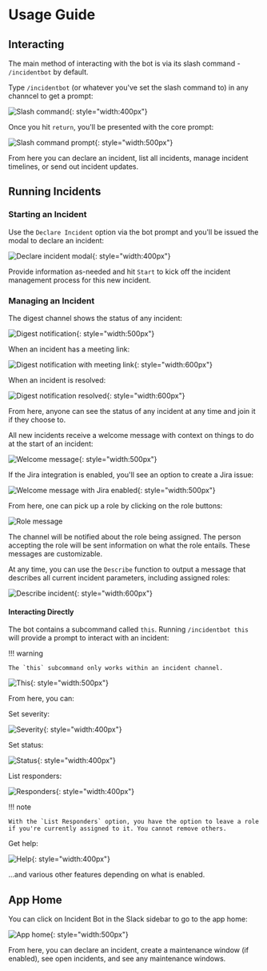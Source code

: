 # Usage Guide

## Interacting

The main method of interacting with the bot is via its slash command - `/incidentbot` by default.

Type `/incidentbot` (or whatever you've set the slash command to) in any channcel to get a prompt:

![Slash command](./assets/slashcommand.png){: style="width:400px"}

Once you hit `return`, you'll be presented with the core prompt:

![Slash command prompt](./assets/slashcommand_output.png){: style="width:500px"}

From here you can declare an incident, list all incidents, manage incident timelines, or send out incident updates.

## Running Incidents

### Starting an Incident

Use the `Declare Incident` option via the bot prompt and you'll be issued the modal to declare an incident:

![Declare incident modal](./assets/declare.png){: style="width:400px"}

Provide information as-needed and hit `Start` to kick off the incident management process for this new incident.

### Managing an Incident

The digest channel shows the status of any incident:

![Digest notification](./assets/digest_notification.png){: style="width:500px"}

When an incident has a meeting link:

![Digest notification with meeting link](./assets/digest_notification_meeting.png){: style="width:600px"}

When an incident is resolved:

![Digest notification resolved](./assets/digest_notification_resolved.png){: style="width:600px"}

From here, anyone can see the status of any incident at any time and join it if they choose to.

All new incidents receive a welcome message with context on things to do at the start of an incident:

![Welcome message](./assets/welcome_message.png){: style="width:500px"}

If the Jira integration is enabled, you'll see an option to create a Jira issue:

![Welcome message with Jira enabled](./assets/welcome_message_with_jira.png){: style="width:500px"}

From here, one can pick up a role by clicking on the role buttons:

![Role message](./assets/role_update.png)

The channel will be notified about the role being assigned. The person accepting the role will be sent information on what the role entails. These messages are customizable.

At any time, you can use the `Describe` function to output a message that describes all current incident parameters, including assigned roles:

![Describe incident](./assets/describe_incident.png){: style="width:600px"}

#### Interacting Directly

The bot contains a subcommand called `this`. Running `/incidentbot this` will provide a prompt to interact with an incident:

!!! warning

    The `this` subcommand only works within an incident channel.

![This](./assets/slashcommand_this.png){: style="width:500px"}

From here, you can:

Set severity:

![Severity](./assets/set_severity.png){: style="width:400px"}

Set status:

![Status](./assets/set_status.png){: style="width:400px"}

List responders:

![Responders](./assets/responders.png){: style="width:400px"}

!!! note

    With the `List Responders` option, you have the option to leave a role if you're currently assigned to it. You cannot remove others.

Get help:

![Help](./assets/help.png){: style="width:400px"}

...and various other features depending on what is enabled.

## App Home

You can click on Incident Bot in the Slack sidebar to go to the app home:

![App home](./assets/app_home.png){: style="width:500px"}

From here, you can declare an incident, create a maintenance window (if enabled), see open incidents, and see any maintenance windows.
